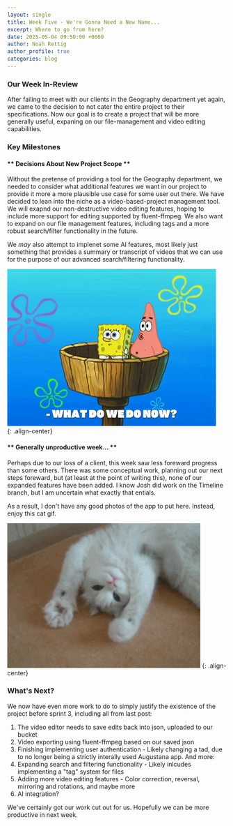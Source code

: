 ```yaml
---
layout: single
title: Week Five - We're Gonna Need a New Name...
excerpt: Where to go from here?
date: 2025-05-04 09:50:00 +0000
author: Noah Rettig
author_profile: true
categories: blog
---
```



### Our Week In-Review

After failing to meet with our clients in the Geography department yet again, we came to the decision to not cater the entire project to their specifications. Now our goal is to create a project that will be more generally useful, expaning on our file-management and video editing capabilities. 

### Key Milestones

#### ** Decisions About New Project Scope **

  Without the pretense of providing a tool for the Geography department, we needed to consider what additional features we want in our project to provide it more a more plausible use case for some user out there. We have decided to lean into the niche as a video-based-project management tool. We will exapnd our non-destructive video editing features, hoping to include more support for editing supported by fluent-ffmpeg. We also want to expand on our file management features, including tags and a more robust search/filter functionality in the future.

  We *may* also attempt to implenet some AI features, most likely just something that provides a summary or transcript of videos that we can use for the purpose of our advanced search/filtering functionality.  

  ![gif](/assets/images/whatdowedonow.gif)  
  {: .align-center}

#### ** Generally unproductive week... **

  Perhaps due to our loss of a client, this week saw less foreward progress than some others. There was some conceptual work, planning out our next steps foreward, but (at least at the point of writing this), none of our expanded features have been added. I know Josh did work on the Timeline branch, but I am uncertain what exactly that entials.

  As a result, I don't have any good photos of the app to put here. Instead, enjoy this cat gif.

  ![gif](/assets/images/cat.gif)
  {: .align-center}
  
### What's Next?
We now have even more work to do to simply justify the existence of the project before sprint 3, including all from last post:
  1. The video editor needs to save edits back into json, uploaded to our bucket
  2. Video exporting using fluent-ffmpeg based on our saved json
  3. Finishing implementing user authentication
    - Likely changing a tad, due to no longer being a strictly interally used Augustana app.
And more: 
  4. Expanding search and filtering functionality
    - Likely inlcudes implementing a "tag" system for files
  5. Adding more video editing features
    - Color correction, reversal, mirroring and rotations, and maybe more
  6. AI integration?

We've certainly got our work cut out for us. Hopefully we can be more productive in next week.
